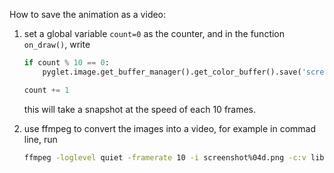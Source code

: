 How to save the animation as a video:

1. set a global variable `count=0` as the counter, and in the function `on_draw()`, write

    ``` python
    if count % 10 == 0:
        pyglet.image.get_buffer_manager().get_color_buffer().save('screenshot{:04d}.png'.format(count // 10))

    count += 1
    ```
    this will take a snapshot at the speed of each 10 frames.
    
2. use ffmpeg to convert the images into a video, for example in commad line, run

    ``` bash
    ffmpeg -loglevel quiet -framerate 10 -i screenshot%04d.png -c:v libvpx -crf 10 -b:v 2M grayscott.webm
    ```



